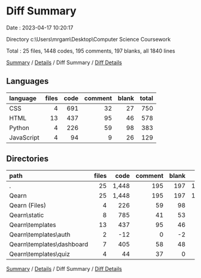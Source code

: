 # Diff Summary

Date : 2023-04-17 10:20:17

Directory c:\\Users\\mrgam\\Desktop\\Computer Science Coursework

Total : 25 files,  1448 codes, 195 comments, 197 blanks, all 1840 lines

[Summary](results.md) / [Details](details.md) / Diff Summary / [Diff Details](diff-details.md)

## Languages
| language | files | code | comment | blank | total |
| :--- | ---: | ---: | ---: | ---: | ---: |
| CSS | 4 | 691 | 32 | 27 | 750 |
| HTML | 13 | 437 | 95 | 46 | 578 |
| Python | 4 | 226 | 59 | 98 | 383 |
| JavaScript | 4 | 94 | 9 | 26 | 129 |

## Directories
| path | files | code | comment | blank | total |
| :--- | ---: | ---: | ---: | ---: | ---: |
| . | 25 | 1,448 | 195 | 197 | 1,840 |
| Qearn | 25 | 1,448 | 195 | 197 | 1,840 |
| Qearn (Files) | 4 | 226 | 59 | 98 | 383 |
| Qearn\\static | 8 | 785 | 41 | 53 | 879 |
| Qearn\\templates | 13 | 437 | 95 | 46 | 578 |
| Qearn\\templates\\auth | 2 | -12 | 0 | -2 | -14 |
| Qearn\\templates\\dashboard | 7 | 405 | 58 | 48 | 511 |
| Qearn\\templates\\quiz | 4 | 44 | 37 | 0 | 81 |

[Summary](results.md) / [Details](details.md) / Diff Summary / [Diff Details](diff-details.md)